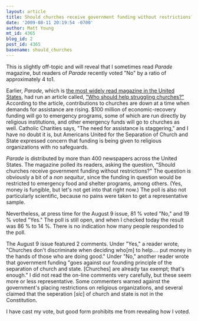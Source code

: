 ```yaml
---
layout: article
title: Should churches receive government funding without restrictions?
date: '2009-08-11 20:19:54 -0700'
author: Matt Young
mt_id: 4365
blog_id: 2
post_id: 4365
basename: should_churches
---
```

This is slightly off-topic and will reveal that I sometimes read _Parade_ magazine, but readers of _Parade_ recently voted "No" by a ratio of approximately 4 to1.

Earlier, _Parade_, which is [the most widely read magazine in the United States](http://en.wikipedia.org/wiki/Parade_%28magazine%29), had run an article called, ["Who should help struggling churches?"](http://www.parade.com/news/intelligence-report/archive/who-should-help-struggling-churches.html) According to the article, contributions to churches are down at a time when demands for assistance are rising. $100 million of economic-recovery funding will go to emergency programs, some of which are run directly by religious institutions, and other emergency funds will go to churches as well.  Catholic Charities says, "The need for assistance is staggering," and I have no doubt it is, but Americans United for the Separation of Church and State expressed concern that funding is being given to religious organizations with no safeguards.

_Parade_ is distributed by more than 400 newspapers across the United States. The magazine polled its readers, asking the question, "Should churches receive government funding without restrictions?"  The question is obviously a bit of a _non sequitur_, since the funding in question would be restricted to emergency food and shelter programs, among others. (Yes, money is fungible, but let's not get into that right now.) The poll is also not particularly scientific, because no pains were taken to get a representative sample.

Nevertheless, at press time for the August 9 issue, 81 % voted "No," and 19 % voted "Yes." The poll is still open, and when I checked today the result was 86 % to 14 %.  There is no indication how many people responded to the poll.

The August 9 issue featured 2 comments.  Under "Yes," a reader wrote, "Churches don't discriminate when deciding who\[m\] to help.... put money in the hands of those who are doing good." Under "No," another reader wrote that government funding "goes against our founding principle of the separation of church and state. \[Churches\] are already tax exempt; that's enough." I did not read the on-line comments very carefully, but these seem more or less representative. Some commenters warned against the government's placing restrictions on religious organizations, and several claimed that the seperation \[_sic_\] of church and state is not in the Constitution.

I have cast my vote, but good form prohibits me from revealing how I voted.
